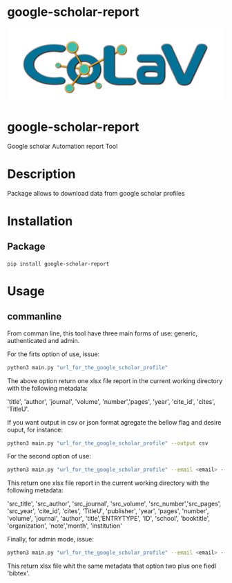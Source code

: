 # google-scholar-report
<center><img src="https://raw.githubusercontent.com/colav/colav.github.io/master/img/Logo.png"/></center>

# google-scholar-report
Google scholar Automation report Tool

# Description
Package allows to download data from google scholar profiles

# Installation

## Package
`pip install google-scholar-report`

# Usage
## commanline 
From comman line, this tool have three main forms of use: generic, authenticated and admin. 

For the firts option of use, issue: 

```bash
python3 main.py "url_for_the_google_scholar_profile"
```
The above option return one xlsx file report in the current working directory with the following metadata:

'title', 'author', 'journal', 'volume', 'number','pages', 'year', 'cite_id', 'cites', 'TitleU'.

If you want output in csv or json format agregate the bellow flag and desire ouput, for instance:
```bash
python3 main.py "url_for_the_google_scholar_profile" --output csv
```
For the second option of use:
```bash
python3 main.py "url_for_the_google_scholar_profile" --email <email> --password <password>
```
This return one xlsx file report in the current working directory with the following metadata:

'src_title', 'src_author', 'src_journal', 'src_volume', 'src_number','src_pages', 'src_year', 'cite_id', 'cites', 'TitleU', 'publisher',
'year', 'pages', 'number', 'volume', 'journal', 'author', 'title','ENTRYTYPE', 'ID', 'school', 'booktitle', 'organization', 'note','month', 'institution'
 
 Finally, for admin mode, issue: 
 
 ```bash
python3 main.py "url_for_the_google_scholar_profile" --email <email> --password <password> --admin
```

This return xlsx file whit the same metadata that option two plus one fiedl 'bibtex'.
